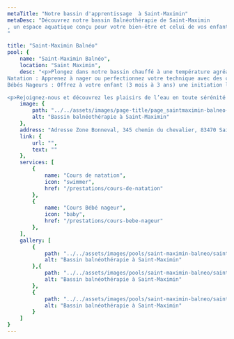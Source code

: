 ```yaml
---
metaTitle: "Notre bassin d'apprentissage  à Saint-Maximin"
metaDesc: "Découvrez notre bassin Balnéothérapie de Saint-Maximin
, un espace aquatique conçu pour votre bien-être et celui de vos enfants !
"

title: "Saint-Maximin Balnéo"
pool: {
	name: "Saint-Maximin Balnéo",
	location: "Saint Maximin",
	desc: "<p>Plongez dans notre bassin chauffé à une température agréable de 33°C, avec une profondeur sécurisée de 1,20 m. Parfait pour la détente et la tranquillité d'esprit, notre piscine est idéale pour toute la famille.</p><ul><li>
Natation : Apprenez à nager ou perfectionnez votre technique avec des cours adaptés à tous les âges et niveaux.</li><li>
Bébés Nageurs : Offrez à votre enfant (3 mois à 3 ans) une initiation ludique à l’eau dans un cadre sécurisé.</li></ul>

<p>Rejoignez-nous et découvrez les plaisirs de l’eau en toute sérénité !</p>",
	image: {
		path: "../../assets/images/page-title/page_saintmaximin-balneo-bassins.jpg",
		alt: "Bassin balnéothérapie à Saint-Maximin"
	},
	address: "Adresse Zone Bonneval, 345 chemin du chevalier, 83470 Saint-Maximin-la-Sainte-Baume",
	link: {
		url: "",
		text: ""
	},
	services: [
		{
			name: "Cours de natation",
			icon: "swimmer",
			href: "/prestations/cours-de-natation"
		},
		{
			name: "Cours Bébé nageur",
			icon: "baby",
			href: "/prestations/cours-bebe-nageur"
		},
	],
	gallery: [
		{
			path: "../../assets/images/pools/saint-maximin-balneo/saint-maximin-balneo-1.jpg",
			alt: "Bassin balnéothérapie à Saint-Maximin"
		},{
			path: "../../assets/images/pools/saint-maximin-balneo/saint-maximin-balneo-2.jpg",
			alt: "Bassin balnéothérapie à Saint-Maximin"
		},
		{
			path: "../../assets/images/pools/saint-maximin-balneo/saint-maximin-balneo-3.jpg",
			alt: "Bassin balnéothérapie à Saint-Maximin"
		}
	]
}
---
```

